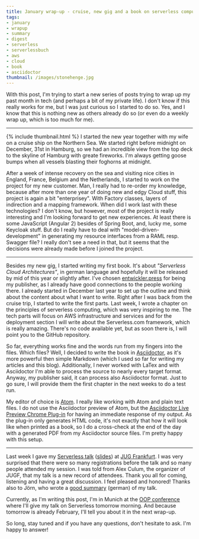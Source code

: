 ```yaml
---
title: January wrap-up - cruise, new gig and a book on serverless computing
tags:
- january
- wrapup
- summary
- digest
- serverless
- serverlessbuch
- aws
- cloud
- book
- asciidoctor
thumbnail: /images/stonehenge.jpg
---
```


With this post, I'm trying to start a new series of posts trying to wrap up my past month in tech (and perhaps a bit of my private life).
I don't know if this really works for me, but I was just curious so I started to do so.
Yes, and I know that this is nothing new as others already do so (or even do a weekly wrap up, which is too much for me).

---

{% include thumbnail.html %}
I started the new year together with my wife on a cruise ship on the Northern Sea.
We started right before midnight on December, 31st in Hamburg, so we had an incredible view from the top deck to the skyline of Hamburg with greate fireworks.
I'm always getting goose bumps when all vessels blasting their foghorns at midnight.

After a week of intense recovery on the sea and visiting nice cities in England, France, Belgium and the Netherlands, I started to work on the project for my new customer.
Man, I really had to re-order my knowledge, because after more than one year of doing new and edgy Cloud stuff, this project is again a bit "enterprisey".
With Factory classes, layers of indirection and a mapping framework.
When did I work last with these technologies?
I don't know, but however, most of the project is really interesting and I'm looking forward to get new experiences.
At least there is some JavaScript (Angular 2) besides of Spring Boot, and, lucky me, some Keycloak stuff.
But do I really have to deal with "model-driven-development" in generating my resource interfaces from a RAML resp. Swagger file?
I really don't see a need in that, but it seems that the decisions were already made before I joined the project.

---

Besides my new gig, I started writing my first book.
It's about _"Serverless Cloud Architectures"_, in german language and hopefully it will be released by mid of this year or slightly after.
I've chosen [entwickler.press](https://entwickler.de/press) for being my publisher, as I already have good connections to the people working there.
I already started in December last year to set up the outline and think about the content about what I want to write.
Right after I was back from the cruise trip, I started to write the first parts.
Last week, I wrote a chapter on the principles of serverless computing, which was very inspiring to me.
The tech parts will focus on AWS infrastructure and services and for the deployment section I will write about the Serverless.com framework, which is really amazing.
There's no code available yet, but as soon there is, I will point you to the GitHub repository.

So far, everything works fine and the words run from my fingers into the files.
Which files?
Well, I decided to write the book in [Asciidoctor](http://asciidoctor.org), as it's more powerful then simple Markdown (which I used so far for writing my articles and this blog).
Additionally, I never worked with LaTex and with Asciidoctor I'm able to process the source to nearly every target format.
Anyway, my publisher said, it can process also Asciidoctor format.
Just to go sure, I will provide them the first chapter in the next weeks to do a test run.

My editor of choice is [Atom](https://atom.io).
I really like working with Atom and plain text files.
I do not use the Asciidoctor preview of Atom, but the [Asciidoctor Live Preview Chrome Plug-in](https://chrome.google.com/webstore/detail/asciidoctorjs-live-previe/iaalpfgpbocpdfblpnhhgllgbdbchmia) for having an immediate response of my output.
As the plug-in only generates HTML code, it's not exactly that how it will look like when printed as a book, so I do a cross-check at the end of the day with a generated PDF from my Asciidoctor source files.
I'm pretty happy with this setup.

---

Last week I gave my [Serverless talk](/talks/#serverless) ([slides](https://speakerdeck.com/dasniko/serverless-cloud-architectures)) at [JUG Frankfurt](http://jugf.de).
I was very surprised that there were so many registrations before the talk and so many people attended my session.
I was told from Alex Culum, the organizer of JUGF, that my talk is a new record of attendees.
Thank you all for coming, listening and having a great discussion. I feel pleased and honored!
Thanks also to Jörn, who wrote a [good summary](http://www.hameister.org/Blog/?p=5090) (german) of my talk.

Currently, as I'm writing this post, I'm in Munich at the [OOP conference](http://www.oop-konferenz.de) where I'll give my talk on Serverless tomorrow morning.
And because tomorrow is already February, I'll tell you about it in the next wrap-up.

So long, stay tuned and if you have any questions, don't hesitate to ask. I'm happy to answer!
